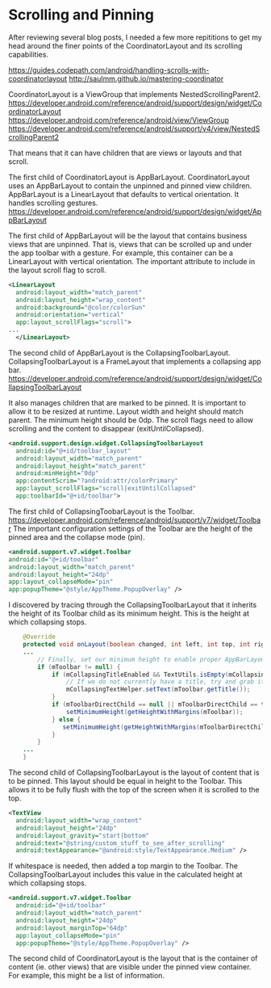 # Scrolling and Pinning

After reviewing several blog posts, I needed a few more repititions to get my head around the finer points of the CoordinatorLayout and its scrolling capabilities.

https://guides.codepath.com/android/handling-scrolls-with-coordinatorlayout
http://saulmm.github.io/mastering-coordinator

CoordinatorLayout is a ViewGroup that implements NestedScrollingParent2.
https://developer.android.com/reference/android/support/design/widget/CoordinatorLayout
https://developer.android.com/reference/android/view/ViewGroup
https://developer.android.com/reference/android/support/v4/view/NestedScrollingParent2

That means that it can have children that are views or layouts and that scroll.

The first child of CoordinatorLayout is AppBarLayout.
CoordinatorLayout uses an AppBarLayout to contain the unpinned and pinned view children.
AppBarLayout is a LinearLayout that defaults to vertical orientation.
It handles scrolling gestures.
https://developer.android.com/reference/android/support/design/widget/AppBarLayout

The first child of AppBarLayout will be the layout that contains business views that are unpinned.
That is, views that can be scrolled up and under the app toolbar with a gesture.
For example, this container can be a LinearLayout with vertical orientation.
The important attribute to include in the layout scroll flag to scroll.
```xml
<LinearLayout
  android:layout_width="match_parent"
  android:layout_height="wrap_content"
  android:background="@color/colorSun"
  android:orientation="vertical"
  app:layout_scrollFlags="scroll">
...
  </LinearLayout>
```

The second child of AppBarLayout is the CollapsingToolbarLayout.
CollapsingToolbarLayout is a FrameLayout that implements a collapsing app bar.
https://developer.android.com/reference/android/support/design/widget/CollapsingToolbarLayout

It also manages children that are marked to be pinned.
It is important to allow it to be resized at runtime.  Layout width and height should match parent.  The minimum height should be 0dp.  The scroll flags need to allow scrolling and the content to disappear (exitUntilCollapsed).
```xml
<android.support.design.widget.CollapsingToolbarLayout
  android:id="@+id/toolbar_layout"
  android:layout_width="match_parent"
  android:layout_height="match_parent"
  android:minHeight="0dp"
  app:contentScrim="?android:attr/colorPrimary"
  app:layout_scrollFlags="scroll|exitUntilCollapsed"
  app:toolbarId="@+id/toolbar">
```

The first child of CollapsingToobarLayout is the Toolbar.
https://developer.android.com/reference/android/support/v7/widget/Toolbar
The important configuration settings of the Toolbar are the height of the pinned area and the collapse mode (pin).
```xml
<android.support.v7.widget.Toolbar
android:id="@+id/toolbar"
android:layout_width="match_parent"
android:layout_height="24dp"
app:layout_collapseMode="pin"
app:popupTheme="@style/AppTheme.PopupOverlay" />
```
I discovered by tracing through the CollapsingToolbarLayout that it inherits the height of its Toolbar child as its minimum height.  This is the height at which collapsing stops.
```java
    @Override
    protected void onLayout(boolean changed, int left, int top, int right, int bottom) {
    ...
        // Finally, set our minimum height to enable proper AppBarLayout collapsing
        if (mToolbar != null) {
            if (mCollapsingTitleEnabled && TextUtils.isEmpty(mCollapsingTextHelper.getText())) {
                // If we do not currently have a title, try and grab it from the Toolbar
                mCollapsingTextHelper.setText(mToolbar.getTitle());
            }
            if (mToolbarDirectChild == null || mToolbarDirectChild == this) {
                setMinimumHeight(getHeightWithMargins(mToolbar));
            } else {
               setMinimumHeight(getHeightWithMargins(mToolbarDirectChild));
            }
        }
    ...
    }
```

The second child of CollapsingToolbarLayout is the layout of content that is to be pinned.
This layout should be equal in height to the Toolbar.  This allows it to be fully flush with the top of the screen when it is scrolled to the top.
```xml
<TextView
  android:layout_width="wrap_content"
  android:layout_height="24dp"
  android:layout_gravity="start|bottom"
  android:text="@string/custom_stuff_to_see_after_scrolling"
  android:textAppearance="@android:style/TextAppearance.Medium" />
```
If whitespace is needed, then added a top margin to the Toolbar.  The CollapsingToolbarLayout includes this value in the calculated height at which collapsing stops.
```xml
<android.support.v7.widget.Toolbar
  android:id="@+id/toolbar"
  android:layout_width="match_parent"
  android:layout_height="24dp"
  android:layout_marginTop="64dp"
  app:layout_collapseMode="pin"
  app:popupTheme="@style/AppTheme.PopupOverlay" />
```

The second child of CoordinatorLayout is the layout that is the container of content (ie. other views) that are visible under the pinned view container.  For example, this might be a list of information.
